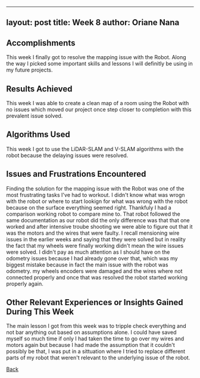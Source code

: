 
---
layout: post
title: Week 8
author: Oriane Nana
---
## Accomplishments
   This week I finally got to resolve the mapping issue with the Robot. Along the way I picked some important skills and lessons I will definitly be using in my future projects.
## Results Achieved 
   This week I was able to create a clean map of a room using the Robot with no issues which moved our project once step closer to completion with this prevalent issue solved.
  
## Algorithms Used 
   This week I got to use the LiDAR-SLAM and V-SLAM algorithms with the robot because the delaying issues were resolved.
## Issues and Frustrations Encountered
   Finding the solution for the mapping issue with the Robot was one of the most frustrating tasks I've had to workout. I didn't know what was wrogn with the robot or where to start lookign for what was wrong with the robot because on the surface everything seemed right. Thankfuly I had a comparison working robot to compare mine to. That robot followed the same documentation as our robot did the only difference was that that one worked and after intensive troube shooting we were able to figure out that it was the motors and the wires that were faulty. 
   I recall mensioning wire issues in the earlier weeks and saying that they were solved but in reality the fact that my wheels were finally working didn't mean the wire issues were solved. I didn't pay as much attention as I should have on the odometry issues because I had already gone over that, which was my biggest mistake because in fact the main issue with the robot was odometry.
my wheels encoders were damaged and the wires where not connected properly and once that was resolved the robot started working properly again.
## Other Relevant Experiences or Insights Gained During This Week
   The main lesson I got from this week was to tripple check everything and not bar anything out based on assumptions alone. I could have saved myself so much time if only I had taken the time to go over my wires and motors again but because I had made the assumption that it couldn't possibly be that, I was put in a sittuation where I tried to replace different parts of my robot that weren't relevant to the underlying issue of the robot.
   
[Back](./)





